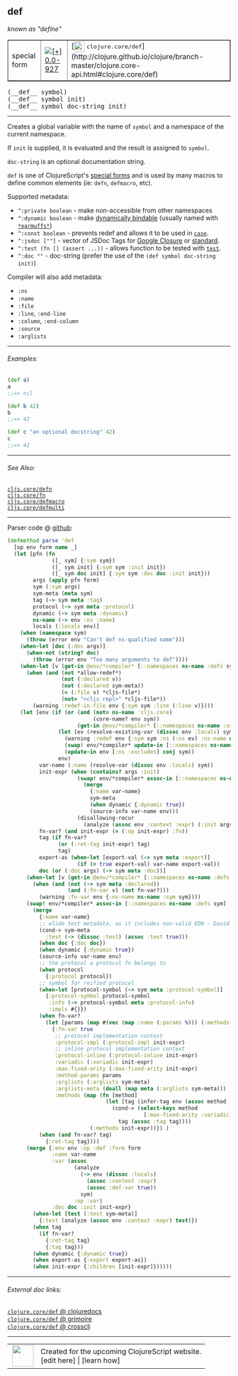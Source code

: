 ## def

_known as "define"_


 <table border="1">
<tr>
<td>special form</td>
<td><a href="https://github.com/cljsinfo/cljs-api-docs/tree/0.0-927"><img valign="middle" alt="[+] 0.0-927" title="Added in 0.0-927" src="https://img.shields.io/badge/+-0.0--927-lightgrey.svg"></a> </td>
<td>
[<img height="24px" valign="middle" src="http://i.imgur.com/1GjPKvB.png"> <samp>clojure.core/def</samp>](http://clojure.github.io/clojure/branch-master/clojure.core-api.html#clojure.core/def)
</td>
</tr>
</table>


 <samp>
(__def__ symbol)<br>
</samp>
 <samp>
(__def__ symbol init)<br>
</samp>
 <samp>
(__def__ symbol doc-string init)<br>
</samp>

---

Creates a global variable with the name of `symbol` and a namespace of the
current namespace.

If `init` is supplied, it is evaluated and the result is assigned to `symbol`.

`doc-string` is an optional documentation string.

`def` is one of ClojureScript's [special forms](http://clojure.org/special_forms)
and is used by many macros to define common elements (ie: `defn`, `defmacro`,
etc).

Supported metadata:

- `^:private boolean` - make non-accessible from other namespaces
- `^:dynamic boolean` - make [dynamically bindable](cljs.core_binding.md) (usually named with [`*earmuffs*`](syntax_earmuffs.md))
- `^:const boolean` - prevents redef and allows it to be used in [`case`](cljs.core_case.md).
- `^:jsdoc [""]` - vector of JSDoc Tags for [Google Closure][closure-jsdoc] or [standard][other-jsdoc].
- `^:test (fn [] (assert ...))` - allows function to be tested with [`test`](cljs.core_test.md).
- `^:doc ""` - doc-string (prefer the use of the `(def symbol doc-string init)`)

[closure-jsdoc]:https://developers.google.com/closure/compiler/docs/js-for-compiler?hl=en#tags
[other-jsdoc]:http://usejsdoc.org/#block-tags

Compiler will also add metadata:

- `:ns`
- `:name`
- `:file`
- `:line`, `:end-line`
- `:column`, `:end-column`
- `:source`
- `:arglists`

---

###### Examples:

```clj
(def a)
a
;;=> nil

(def b 42)
b
;;=> 42

(def c "an optional docstring" 42)
c
;;=> 42
```

---

###### See Also:

[`cljs.core/defn`](cljs.core_defn.md)<br>
[`cljs.core/fn`](cljs.core_fn.md)<br>
[`cljs.core/defmacro`](cljs.core_defmacro.md)<br>
[`cljs.core/defmulti`](cljs.core_defmulti.md)<br>

---




Parser code @ [github](https://github.com/clojure/clojurescript/blob/r2850/src/clj/cljs/analyzer.clj#L671-L781):

```clj
(defmethod parse 'def
  [op env form name _]
  (let [pfn (fn
              ([_ sym] {:sym sym})
              ([_ sym init] {:sym sym :init init})
              ([_ sym doc init] {:sym sym :doc doc :init init}))
        args (apply pfn form)
        sym (:sym args)
        sym-meta (meta sym)
        tag (-> sym meta :tag)
        protocol (-> sym meta :protocol)
        dynamic (-> sym meta :dynamic)
        ns-name (-> env :ns :name)
        locals (:locals env)]
    (when (namespace sym)
      (throw (error env "Can't def ns-qualified name")))
    (when-let [doc (:doc args)]
      (when-not (string? doc)
        (throw (error env "Too many arguments to def"))))
    (when-let [v (get-in @env/*compiler* [::namespaces ns-name :defs sym])]
      (when (and (not *allow-redef*)
                 (not (:declared v))
                 (not (:declared sym-meta))
                 (= (:file v) *cljs-file*)
                 (not= "<cljs repl>" *cljs-file*))
        (warning :redef-in-file env {:sym sym :line (:line v)})))
    (let [env (if (or (and (not= ns-name 'cljs.core)
                           (core-name? env sym))
                      (get-in @env/*compiler* [::namespaces ns-name :uses sym]))
                (let [ev (resolve-existing-var (dissoc env :locals) sym)]
                  (warning :redef env {:sym sym :ns (:ns ev) :ns-name ns-name})
                  (swap! env/*compiler* update-in [::namespaces ns-name :excludes] conj sym)
                  (update-in env [:ns :excludes] conj sym))
                env)
          var-name (:name (resolve-var (dissoc env :locals) sym))
          init-expr (when (contains? args :init)
                      (swap! env/*compiler* assoc-in [::namespaces ns-name :defs sym]
                        (merge
                          {:name var-name}
                          sym-meta
                          (when dynamic {:dynamic true})
                          (source-info var-name env)))
                      (disallowing-recur
                        (analyze (assoc env :context :expr) (:init args) sym)))
          fn-var? (and init-expr (= (:op init-expr) :fn))
          tag (if fn-var?
                (or (:ret-tag init-expr) tag)
                tag)
          export-as (when-let [export-val (-> sym meta :export)]
                      (if (= true export-val) var-name export-val))
          doc (or (:doc args) (-> sym meta :doc))]
      (when-let [v (get-in @env/*compiler* [::namespaces ns-name :defs sym])]
        (when (and (not (-> sym meta :declared))
                   (and (:fn-var v) (not fn-var?)))
          (warning :fn-var env {:ns-name ns-name :sym sym})))
      (swap! env/*compiler* assoc-in [::namespaces ns-name :defs sym]
        (merge 
          {:name var-name}
          ;; elide test metadata, as it includes non-valid EDN - David
          (cond-> sym-meta
            :test (-> (dissoc :test) (assoc :test true)))
          (when doc {:doc doc})
          (when dynamic {:dynamic true})
          (source-info var-name env)
          ;; the protocol a protocol fn belongs to
          (when protocol
            {:protocol protocol})
          ;; symbol for reified protocol
          (when-let [protocol-symbol (-> sym meta :protocol-symbol)]
            {:protocol-symbol protocol-symbol
             :info (-> protocol-symbol meta :protocol-info)
             :impls #{}})
          (when fn-var?
            (let [params (map #(vec (map :name (:params %))) (:methods init-expr))]
              {:fn-var true
               ;; protocol implementation context
               :protocol-impl (:protocol-impl init-expr)
               ;; inline protocol implementation context
               :protocol-inline (:protocol-inline init-expr)
               :variadic (:variadic init-expr)
               :max-fixed-arity (:max-fixed-arity init-expr)
               :method-params params
               :arglists (:arglists sym-meta)
               :arglists-meta (doall (map meta (:arglists sym-meta)))
               :methods (map (fn [method]
                               (let [tag (infer-tag env (assoc method :op :method))]
                                 (cond-> (select-keys method
                                           [:max-fixed-arity :variadic])
                                   tag (assoc :tag tag))))
                          (:methods init-expr))}) )
          (when (and fn-var? tag)
            {:ret-tag tag})))
      (merge {:env env :op :def :form form
              :name var-name
              :var (assoc
                     (analyze
                       (-> env (dissoc :locals)
                         (assoc :context :expr)
                         (assoc :def-var true))
                       sym)
                     :op :var)
              :doc doc :init init-expr}
        (when-let [test (:test sym-meta)]
          {:test (analyze (assoc env :context :expr) test)})
        (when tag
          (if fn-var?
            {:ret-tag tag}
            {:tag tag}))
        (when dynamic {:dynamic true})
        (when export-as {:export export-as})
        (when init-expr {:children [init-expr]})))))
```

<!--
Repo - tag - source tree - lines:

 <pre>
clojurescript @ r2850
└── src
    └── clj
        └── cljs
            └── <ins>[analyzer.clj:671-781](https://github.com/clojure/clojurescript/blob/r2850/src/clj/cljs/analyzer.clj#L671-L781)</ins>
</pre>

-->

---



###### External doc links:

[`clojure.core/def` @ clojuredocs](http://clojuredocs.org/clojure.core/def)<br>
[`clojure.core/def` @ grimoire](http://conj.io/store/v1/org.clojure/clojure/1.7.0-beta3/clj/clojure.core/def/)<br>
[`clojure.core/def` @ crossclj](http://crossclj.info/fun/clojure.core/def.html)<br>

---

 <table>
<tr><td>
<img valign="middle" align="right" width="48px" src="http://i.imgur.com/Hi20huC.png">
</td><td>
Created for the upcoming ClojureScript website.<br>
[edit here] | [learn how]
</td></tr></table>

[edit here]:https://github.com/cljsinfo/cljs-api-docs/blob/master/cljsdoc/special_def.cljsdoc
[learn how]:https://github.com/cljsinfo/cljs-api-docs/wiki/cljsdoc-files

<!--

This information was too distracting to show to readers, but I'll leave it
commented here since it is helpful to:

- pretty-print the data used to generate this document
- and show how to retrieve that data



The API data for this symbol:

```clj
{:description "Creates a global variable with the name of `symbol` and a namespace of the\ncurrent namespace.\n\nIf `init` is supplied, it is evaluated and the result is assigned to `symbol`.\n\n`doc-string` is an optional documentation string.\n\n`def` is one of ClojureScript's [special forms](http://clojure.org/special_forms)\nand is used by many macros to define common elements (ie: `defn`, `defmacro`,\netc).\n\nSupported metadata:\n\n- `^:private boolean` - make non-accessible from other namespaces\n- `^:dynamic boolean` - make [dynamically bindable](cljs.core/binding) (usually named with [syntax/earmuffs])\n- `^:const boolean` - prevents redef and allows it to be used in [cljs.core/case].\n- `^:jsdoc [\"\"]` - vector of JSDoc Tags for [Google Closure][closure-jsdoc] or [standard][other-jsdoc].\n- `^:test (fn [] (assert ...))` - allows function to be tested with [cljs.core/test].\n- `^:doc \"\"` - doc-string (prefer the use of the `(def symbol doc-string init)`)\n\n[closure-jsdoc]:https://developers.google.com/closure/compiler/docs/js-for-compiler?hl=en#tags\n[other-jsdoc]:http://usejsdoc.org/#block-tags\n\nCompiler will also add metadata:\n\n- `:ns`\n- `:name`\n- `:file`\n- `:line`, `:end-line`\n- `:column`, `:end-column`\n- `:source`\n- `:arglists`",
 :ns "special",
 :name "def",
 :signature ["[symbol]" "[symbol init]" "[symbol doc-string init]"],
 :history [["+" "0.0-927"]],
 :type "special form",
 :related ["cljs.core/defn"
           "cljs.core/fn"
           "cljs.core/defmacro"
           "cljs.core/defmulti"],
 :full-name-encode "special_def",
 :source {:code "(defmethod parse 'def\n  [op env form name _]\n  (let [pfn (fn\n              ([_ sym] {:sym sym})\n              ([_ sym init] {:sym sym :init init})\n              ([_ sym doc init] {:sym sym :doc doc :init init}))\n        args (apply pfn form)\n        sym (:sym args)\n        sym-meta (meta sym)\n        tag (-> sym meta :tag)\n        protocol (-> sym meta :protocol)\n        dynamic (-> sym meta :dynamic)\n        ns-name (-> env :ns :name)\n        locals (:locals env)]\n    (when (namespace sym)\n      (throw (error env \"Can't def ns-qualified name\")))\n    (when-let [doc (:doc args)]\n      (when-not (string? doc)\n        (throw (error env \"Too many arguments to def\"))))\n    (when-let [v (get-in @env/*compiler* [::namespaces ns-name :defs sym])]\n      (when (and (not *allow-redef*)\n                 (not (:declared v))\n                 (not (:declared sym-meta))\n                 (= (:file v) *cljs-file*)\n                 (not= \"<cljs repl>\" *cljs-file*))\n        (warning :redef-in-file env {:sym sym :line (:line v)})))\n    (let [env (if (or (and (not= ns-name 'cljs.core)\n                           (core-name? env sym))\n                      (get-in @env/*compiler* [::namespaces ns-name :uses sym]))\n                (let [ev (resolve-existing-var (dissoc env :locals) sym)]\n                  (warning :redef env {:sym sym :ns (:ns ev) :ns-name ns-name})\n                  (swap! env/*compiler* update-in [::namespaces ns-name :excludes] conj sym)\n                  (update-in env [:ns :excludes] conj sym))\n                env)\n          var-name (:name (resolve-var (dissoc env :locals) sym))\n          init-expr (when (contains? args :init)\n                      (swap! env/*compiler* assoc-in [::namespaces ns-name :defs sym]\n                        (merge\n                          {:name var-name}\n                          sym-meta\n                          (when dynamic {:dynamic true})\n                          (source-info var-name env)))\n                      (disallowing-recur\n                        (analyze (assoc env :context :expr) (:init args) sym)))\n          fn-var? (and init-expr (= (:op init-expr) :fn))\n          tag (if fn-var?\n                (or (:ret-tag init-expr) tag)\n                tag)\n          export-as (when-let [export-val (-> sym meta :export)]\n                      (if (= true export-val) var-name export-val))\n          doc (or (:doc args) (-> sym meta :doc))]\n      (when-let [v (get-in @env/*compiler* [::namespaces ns-name :defs sym])]\n        (when (and (not (-> sym meta :declared))\n                   (and (:fn-var v) (not fn-var?)))\n          (warning :fn-var env {:ns-name ns-name :sym sym})))\n      (swap! env/*compiler* assoc-in [::namespaces ns-name :defs sym]\n        (merge \n          {:name var-name}\n          ;; elide test metadata, as it includes non-valid EDN - David\n          (cond-> sym-meta\n            :test (-> (dissoc :test) (assoc :test true)))\n          (when doc {:doc doc})\n          (when dynamic {:dynamic true})\n          (source-info var-name env)\n          ;; the protocol a protocol fn belongs to\n          (when protocol\n            {:protocol protocol})\n          ;; symbol for reified protocol\n          (when-let [protocol-symbol (-> sym meta :protocol-symbol)]\n            {:protocol-symbol protocol-symbol\n             :info (-> protocol-symbol meta :protocol-info)\n             :impls #{}})\n          (when fn-var?\n            (let [params (map #(vec (map :name (:params %))) (:methods init-expr))]\n              {:fn-var true\n               ;; protocol implementation context\n               :protocol-impl (:protocol-impl init-expr)\n               ;; inline protocol implementation context\n               :protocol-inline (:protocol-inline init-expr)\n               :variadic (:variadic init-expr)\n               :max-fixed-arity (:max-fixed-arity init-expr)\n               :method-params params\n               :arglists (:arglists sym-meta)\n               :arglists-meta (doall (map meta (:arglists sym-meta)))\n               :methods (map (fn [method]\n                               (let [tag (infer-tag env (assoc method :op :method))]\n                                 (cond-> (select-keys method\n                                           [:max-fixed-arity :variadic])\n                                   tag (assoc :tag tag))))\n                          (:methods init-expr))}) )\n          (when (and fn-var? tag)\n            {:ret-tag tag})))\n      (merge {:env env :op :def :form form\n              :name var-name\n              :var (assoc\n                     (analyze\n                       (-> env (dissoc :locals)\n                         (assoc :context :expr)\n                         (assoc :def-var true))\n                       sym)\n                     :op :var)\n              :doc doc :init init-expr}\n        (when-let [test (:test sym-meta)]\n          {:test (analyze (assoc env :context :expr) test)})\n        (when tag\n          (if fn-var?\n            {:ret-tag tag}\n            {:tag tag}))\n        (when dynamic {:dynamic true})\n        (when export-as {:export export-as})\n        (when init-expr {:children [init-expr]})))))",
          :title "Parser code",
          :repo "clojurescript",
          :tag "r2850",
          :filename "src/clj/cljs/analyzer.clj",
          :lines [671 781]},
 :examples [{:id "a5f898",
             :content "```clj\n(def a)\na\n;;=> nil\n\n(def b 42)\nb\n;;=> 42\n\n(def c \"an optional docstring\" 42)\nc\n;;=> 42\n```"}],
 :known-as "define",
 :full-name "special/def",
 :clj-symbol "clojure.core/def"}

```

Retrieve the API data for this symbol:

```clj
;; from Clojure REPL
(require '[clojure.edn :as edn])
(-> (slurp "https://raw.githubusercontent.com/cljsinfo/cljs-api-docs/catalog/cljs-api.edn")
    (edn/read-string)
    (get-in [:symbols "special/def"]))
```

-->
